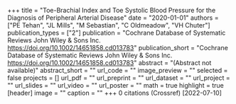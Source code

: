 +++
title = "Toe-Brachial Index and Toe Systolic Blood Pressure for the Diagnosis of Peripheral Arterial Disease"
date = "2020-01-01"
authors = ["PE Tehan", "JL Mills", "M Sebastian", "C Oldmeadow", "VH Chuter"]
publication_types = ["2"]
publication = "Cochrane Database of Systematic Reviews John Wiley \& Sons Inc. https://doi.org/10.1002/14651858.cd013783"
publication_short = "Cochrane Database of Systematic Reviews John Wiley \& Sons Inc. https://doi.org/10.1002/14651858.cd013783"
abstract = "(Abstract not available)"
abstract_short = ""
url_code = ""
image_preview = ""
selected = false
projects = []
url_pdf = ""
url_preprint = ""
url_dataset = ""
url_project = ""
url_slides = ""
url_video = ""
url_poster = ""
math = true
highlight = true
[header]
image = ""
caption = ""
+++
0 citations (Crossref) [2022-07-10]
